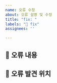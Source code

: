 ```yaml
---
name: 오류 수정
about: 오류 설명 및 수정
title: "fix: "
labels: "🐞 fix"
assignees: ''

---
```


## 🐞 오류 내용

## 🚩 오류 발견 위치
